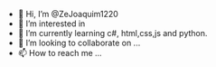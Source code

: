 - 👋 Hi, I’m @ZeJoaquim1220
- 👀 I’m interested in 
- 🌱 I’m currently learning c#, html,css,js and python.
- 💞️ I’m looking to collaborate on ...
- 📫 How to reach me ...

<!---
ZeJoaquim1220/ZeJoaquim1220 is a ✨ special ✨ repository because its `README.md` (this file) appears on your GitHub profile.
You can click the Preview link to take a look at your changes.
--->
